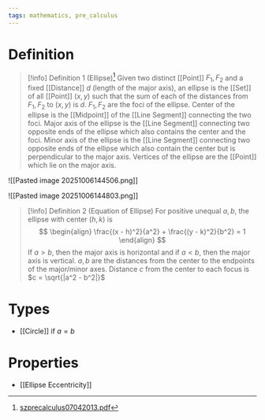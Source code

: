 ```yaml
---
tags: mathematics, pre_calculus
---
```


# Definition

> [!info] Definition 1 (Ellipse)[^1]
> Given two distinct [[Point]] $F_1, F_2$ and a fixed [[Distance]] $d$ (length of the major axis), an ellipse is the [[Set]] of all [[Point]] $(x, y)$ such that the sum of each of the distances from $F_1, F_2$ to $(x, y)$ is $d$.
> $F_1, F_2$ are the foci of the ellipse. Center of the ellipse is the [[Midpoint]] of the [[Line Segment]] connecting the two foci. Major axis of the ellipse is the [[Line Segment]] connecting two opposite ends of the ellipse which also contains the center and the foci. Minor axis of the ellipse is the [[Line Segment]] connecting two opposite ends of the ellipse which also contain the center but is perpendicular to the major axis. Vertices of the ellipse are the [[Point]] which lie on the major axis.

![[Pasted image 20251006144506.png]]

![[Pasted image 20251006144803.png]]

> [!info] Definition 2 (Equation of Ellipse)
> For positive unequal $a, b$, the ellipse with center $(h, k)$ is
> $$
> \begin{align}
> \frac{(x - h)^2}{a^2} + \frac{(y - k)^2}{b^2} = 1
> \end{align}
> $$
> If $a > b$, then the major axis is horizontal and if $a < b$, then the major axis is vertical. $a, b$ are the distances from the center to the endpoints of the major/minor axes.
> Distance $c$ from the center to each focus is $c = \sqrt{|a^2 - b^2|}$

# Types
- [[Circle]] if $a = b$

# Properties
- [[Ellipse Eccentricity]]

[^1]: [szprecalculus07042013.pdf](zotero://open-pdf/library/items/J3667KH4?page=528)